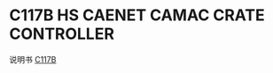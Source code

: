 <!-- C117B.md --- 
;; 
;; Description: 
;; Author: Hongyi Wu(吴鸿毅)
;; Email: wuhongyi@qq.com 
;; Created: 四 6月  1 16:10:16 2017 (+0800)
;; Last-Updated: 四 6月  1 16:11:39 2017 (+0800)
;;           By: Hongyi Wu(吴鸿毅)
;;     Update #: 2
;; URL: http://wuhongyi.cn -->

# C117B    HS CAENET CAMAC CRATE CONTROLLER

说明书 [C117B](/pdf/ElectronicsModules/CAEN/c117b.pdf)





<!-- C117B.md ends here -->
